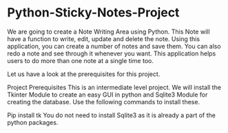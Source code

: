 # Python-Sticky-Notes-Project

We are going to create a Note Writing Area using Python. This Note will have a function to write, edit, update and delete the note. Using this application, you can create a number of notes and save them. You can also redo a note and see through it whenever you want. This application helps users to do more than one note at a single time too.

Let us have a look at the prerequisites for this project.

Project Prerequisites
This is an intermediate level project. We will install the Tkinter Module to create an easy GUI in python and Sqlite3 Module for creating the database. Use the following commands to install these.

Pip install tk
You do not need to install Sqlite3 as it is already a part of the python packages.
